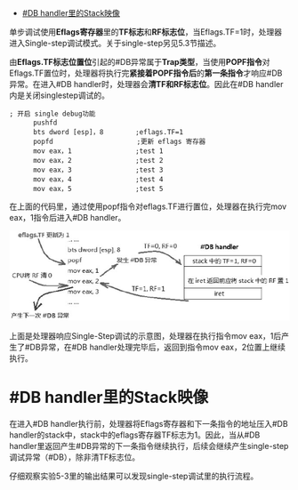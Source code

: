 
<!-- @import "[TOC]" {cmd="toc" depthFrom=1 depthTo=6 orderedList=false} -->

<!-- code_chunk_output -->

- [#DB handler里的Stack映像](#db-handler里的stack映像)

<!-- /code_chunk_output -->

单步调试使用**Eflags寄存器**里的**TF标志**和**RF标志位**，当Eflags.TF=1时，处理器进入Single\-step调试模式。关于single\-step另见5.3节描述。

由**Eflags.TF标志位置位**引起的\#DB异常属于**Trap类型**，当使用**POPF指令**对Eflags.TF置位时，处理器将执行完**紧接着POPF指令后**的**第一条指令**才响应#DB异常。在进入#DB handler时，处理器会**清TF和RF标志位**。因此在#DB handler内是关闭singlestep调试的。

```assembly
; 开启 single debug功能
      pushfd
      bts dword [esp]，8        ;eflags.TF=1
      popfd                     ;更新 eflags 寄存器
      mov eax，1                ;test 1
      mov eax，2                ;test 2
      mov eax，3                ;test 3
      mov eax，4                ;test 4
      mov eax，5                ;test 5
```

在上面的代码里，通过使用popf指令对eflags.TF进行置位，处理器在执行完mov eax，1指令后进入#DB handler。

![config](./images/1.png)

上面是处理器响应Single-Step调试的示意图，处理器在执行指令mov eax，1后产生了#DB异常，在#DB handler处理完毕后，返回到指令mov eax，2位置上继续执行。

# #DB handler里的Stack映像

在进入#DB handler执行前，处理器将Eflags寄存器和下一条指令的地址压入#DB handler的stack中，stack中的eflags寄存器TF标志为1。因此，当从#DB handler里返回产生#DB异常的下一条指令继续执行，后续会继续产生single-step调试异常（#DB），除非清TF标志位。

仔细观察实验5-3里的输出结果可以发现single\-step调试里的执行流程。